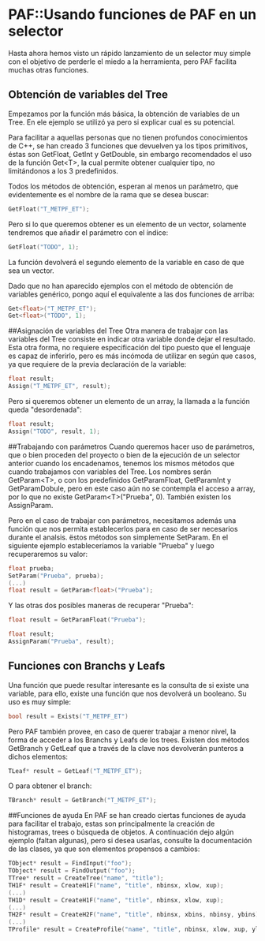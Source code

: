 # PAF::Usando funciones de PAF en un selector

Hasta ahora hemos visto un rápido lanzamiento de un selector muy simple con el objetivo de perderle el miedo a la herramienta, pero PAF facilita muchas otras funciones.

## Obtención de variables del Tree
Empezamos por la función más básica, la obtención de variables de un Tree. En ele ejemplo se utilizó ya pero si explicar cual es su potencial. 

Para facilitar a aquellas personas que no tienen profundos conocimientos de C++, se han creado 3 funciones que devuelven ya los tipos primitivos, éstas son GetFloat, GetInt y GetDouble, sin embargo recomendados el uso de la función Get&lt;T&gt;, la cual permite obtener cualquier tipo, no limitándonos a los 3 predefinidos.

Todos los métodos de obtención, esperan al menos un parámetro, que evidentemente es el nombre de la rama que se desea buscar:
```cpp
GetFloat("T_METPF_ET");
```
Pero si lo que queremos obtener es un elemento de un vector, solamente tendremos que añadir el parámetro con el índice:
```cpp
GetFloat("TODO", 1);
```
La función devolverá el segundo elemento de la variable en caso de que sea un vector.

Dado que no han aparecido ejemplos con el método de obtención de variables genérico, pongo aquí el equivalente a las dos funciones de arriba:
```cpp
Get<float>("T_METPF_ET");
Get<float>("TODO", 1);
```

##Asignación de variables del Tree
Otra manera de trabajar con las variables del Tree consiste en indicar otra variable donde dejar el resultado. Esta otra forma, no requiere especificación del tipo puesto que el lenguaje es capaz de inferirlo, pero es más incómoda de utilizar en según que casos, ya que requiere de la previa declaración de la variable:
```cpp
float result;
Assign("T_METPF_ET", result);
```
Pero si queremos obtener un elemento de un array, la llamada a la función queda "desordenada":
```cpp
float result;
Assign("TODO", result, 1);
```

##Trabajando con parámetros
Cuando queremos hacer uso de parámetros, que o bien proceden del proyecto o bien de la ejecución de un selector anterior cuando los encadenamos, tenemos los mismos métodos que cuando trabajamos con variables del Tree. Los nombres serán GetParam&lt;T&gt;, o con los predefinidos GetParamFloat, GetParamInt y GetParamDobule, pero en este caso aún no se contempla el acceso a array, por lo que no existe GetParam&lt;T&gt;("Prueba", 0). También existen los AssignParam.

Pero en el caso de trabajar con parámetros, necesitamos además una función que nos permita establecerlos para en caso de ser necesarios durante el analsis. ëstos métodos son simplemente SetParam. En el siguiente ejemplo estableceríamos la variable "Prueba" y luego recuperaremos su valor:
```cpp
float prueba;
SetParam("Prueba", prueba);
(...)
float result = GetParam<float>("Prueba");
```
Y las otras dos posibles maneras de recuperar "Prueba":
```cpp
float result = GetParamFloat("Prueba");
```
```cpp
float result;
AssignParam("Prueba", result);
```

## Funciones con Branchs y Leafs
Una función que puede resultar interesante es la consulta de si existe una variable, para ello, existe una función que nos devolverá un booleano. Su uso es muy simple:
```cpp
bool result = Exists("T_METPF_ET")
```

Pero PAF también provee, en caso de querer trabajar a menor nivel, la forma de acceder a los Branchs y Leafs de los trees. Existen dos métodos GetBranch y GetLeaf que a través de la clave nos devolverán punteros a dichos elementos:
```cpp
TLeaf* result = GetLeaf("T_METPF_ET");
```
O para obtener el branch:
```cpp
TBranch* result = GetBranch("T_METPF_ET");
```

##Funciones de ayuda
En PAF se han creado ciertas funciones de ayuda para facilitar el trabajo, estas son principalmente la creación de histogramas, trees o búsqueda de objetos. A continuación dejo algún ejemplo (faltan algunas), pero si desea usarlas, consulte la documentación de las clases, ya que son elementos propensos a cambios:
```cpp
TObject* result = FindInput("foo");
TObject* result = FindOutput("foo");
TTree* result = CreateTree("name", "title");
TH1F* result = CreateH1F("name", "title", nbinsx, xlow, xup);
(...)
TH1D* result = CreateH1F("name", "title", nbinsx, xlow, xup);
(...)
TH2F* result = CreateH2F("name", "title", nbinsx, xbins, nbinsy, ybins);
(...)
TProfile* result = CreateProfile("name", "title", nbinsx, xlow, xup, ylow, yup);
```